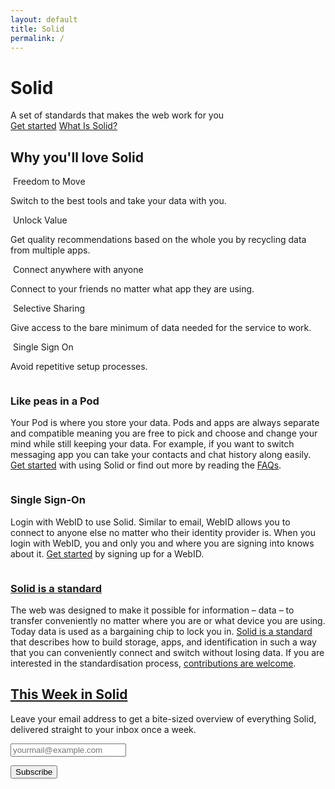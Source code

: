 ```yaml
---
layout: default
title: Solid
permalink: /
---
```


<div class="home">
  <div class="title-banner">
    <h1 class="title">Solid</h1>
    <div class="subtitle">
      A set of standards that makes the web work for you
    </div>
    <a href="{{site.baseurl}}/get-started" class="learn-btn">Get started</a>
      <a href="#what-is-solid" class="learn-more-link">
        What Is Solid?<br/>
        <img
          src="{{site.baseurl}}/assets/img/fontawesome-free-5.11.2-web/svgs/solid/angle-double-down.svg"
          alt=""
          class="chevron"
        />
      </a>
      </div>
  <div class="page-content">
    <h2 class="intro-heading">
      Why you'll love Solid
    </h2>
    <div class="cards row around">
      <div class="col-xs-12 col-sm-12 col-md-4 col-lg-4">
        <div class="card">
          <div class="card-header">
            <img
              src="{{site.baseurl}}/assets/img/fontawesome-free-5.11.2-web/svgs/solid/dolly.svg"
              alt=""
              class="icon"
            />
            <span class="card-title">Freedom to Move</span>
          </div>
          <div class="card-body">
            <p>
            Switch to the best tools and take your data with you. 
            </p>
          </div>
        </div>
      </div>
      <div class="col-xs-12 col-sm-12 col-md-4 col-lg-4">
        <div class="card">
          <div class="card-header">
            <img
              src="{{site.baseurl}}/assets/img/fontawesome-free-5.11.2-web/svgs/solid/recycle.svg"
              alt=""
              class="icon"
            />
            <span class="card-title">Unlock Value</span>
          </div>
          <div class="card-body">
            <p>
            Get quality recommendations based on the whole you by recycling data from multiple apps. 
            </p>
          </div>
        </div>
      </div>
      <div class="col-xs-12 col-sm-12 col-md-4 col-lg-4">
        <div class="card">
          <div class="card-header">
            <img
              src="{{site.baseurl}}/assets/img/fontawesome-free-5.11.2-web/svgs/solid/users.svg"
              alt=""
              class="icon"
            />
            <span class="card-title">Connect anywhere with anyone</span>
          </div>
          <div class="card-body">
            <p>
              Connect to your friends no matter what app they are using. 
            </p>
          </div>
                <div class="col-xs-12 col-sm-12 col-md-4 col-lg-4">
        <div class="card">
          <div class="card-header">
            <img
              src="{{site.baseurl}}/assets/img/fontawesome-free-5.11.2-web/svgs/solid/users.svg"
              alt=""
              class="icon"
            />
            <span class="card-title">Selective Sharing</span>
          </div>
          <div class="card-body">
            <p>
              Give access to the bare minimum of data needed for the service to work.
            </p>
          </div>
                <div class="col-xs-12 col-sm-12 col-md-4 col-lg-4">
        <div class="card">
          <div class="card-header">
            <img
              src="{{site.baseurl}}/assets/img/fontawesome-free-5.11.2-web/svgs/solid/users.svg"
              alt=""
              class="icon"
            />
            <span class="card-title">Single Sign On</span>
          </div>
          <div class="card-body">
            <p>
              Avoid repetitive setup processes. 
            </p>
          </div>
        </div>
      </div>
    </div>
    <span id="what-is-solid"></span>
    <div class="img-info-banner row around">
      <div class="col-xs-12 col-sm-12 col-md-5 col-lg-5">
        <div class="image">
          <img src="{{site.baseurl}}/assets/img/pod-user-icon.svg" alt="" />
        </div>
      </div>
      <div class="col-xs-12 col-sm-12 col-md-7 col-lg-7">
        <div class="info-card">
          <h3 class="title">Like peas in a Pod</h3>
          <p class="info">
            Your Pod is where you store your data. Pods and apps are always separate and compatible meaning you are free to pick and choose and change your mind while still keeping your data. For example, if you want to switch messaging app you can take your contacts and chat history along easily. <a href="{{site.baseUrl}}/use-solid" title="Where to get a Solid account">Get started</a> with using Solid or find out more by reading the <a href="{{site.baseUrl}}/faqs" title="Frequently Asked Questions">FAQs</a>.
          </p>
        </div>
      </div>
    </div>
    <div class="img-info-banner row around reverse">
      <div class="col-xs-12 col-sm-12 col-md-5 col-lg-5">
        <div class="image">
          <img src="{{site.baseurl}}/assets/img/pod-user-icon.svg" alt="" />
        </div>
      </div>
      <div class="col-xs-12 col-sm-12 col-md-7 col-lg-7">
        <div class="info-card">
          <h3 class="title">Single Sign-On</h3>
          <p class="info">
          Login with WebID to use Solid. Similar to email, WebID allows you to connect to anyone else no matter who their identity provider is. When you login with WebID, you and only you and where you are signing into knows about it. <a href="{{site.baseUrl}}/use-solid" title="Where to get a Solid account">Get started</a> by signing up for a WebID.
          </p>
        </div>
      </div>
    </div>
    <div class="img-info-banner row around">
      <div class="col-xs-12 col-sm-12 col-md-5 col-lg-5">
        <div class="image">
          <img src="{{site.baseurl}}/assets/img/pod-user-icon.svg" alt="" />
        </div>
      </div>
      <div class="col-xs-12 col-sm-12 col-md-7 col-lg-7">
        <div class="info-card">
          <h3 class="title">
            <a href="https://solid.github.io/specification/">Solid is a standard</a>
          </h3>
          <p class="info">
            The web was designed to make it possible for information – data – to transfer conveniently no matter where you are or what device you are using. Today data is used as a bargaining chip to lock you in. <a href="https://solid.github.io/specification/" title="The Solid Specification">Solid is a standard</a> that describes how to build storage, apps, and identification in such a way that you can conveniently connect and switch without losing data. If you are interested in the standardisation process, <a href="{{site.baseUrl}}/standardisation" title="How to contribute to the Solid standards">contributions are welcome</a>.
          </p>
        </div>
      </div>
    </div>
    <form
      action="https://tinyletter.com/ThisWeekInSolid"
      class="newsletter-form"
      method="post"
      target="popupwindow"
      onsubmit="window.open('https://tinyletter.com/ThisWeekInSolid', 'popupwindow', 'scrollbars=yes,width=800,height=600');return true"
    >
      <h2>
        <a href="{{site.baseUrl}}/this-week-in-solid" title="View past editions of This Week in Solid">
          This Week in Solid
        </a>
      </h2>
      <p>
        <label for="tlemail">
          Leave your email address to get a bite-sized overview of everything Solid, delivered straight to your inbox once a week.
        </label>
      </p>
      <p>
        <input type="email" name="email" placeholder="yourmail@example.com" id="tlemail"/>
      </p>
      <input type="hidden" value="1" name="embed"/>
      <input type="submit" value="Subscribe" />
    </form>

  </div>
</div>
